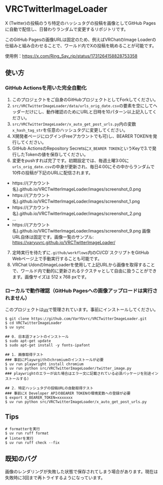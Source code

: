 # VRCTwitterImageLoader

X (Twitter)の投稿のうち特定のハッシュタグの投稿を画像としてGitHub Pagesに自動で配信し、日替わりランダムで変更するリポジトリです。

このGitHub Pagesの画像URLは固定のため、例えばVRChatのImage Loaderの仕組みと組み合わせることで、ワールド内でXの投稿を眺めることが可能です。

使用例：https://x.com/Ring_Say_rip/status/1731264158828753358

## 使い方

### GitHub Actionsを用いた完全自動化
1. このプロジェクトをご自身のGitHubプロジェクトとしてForkしてください。
2. `src/VRCTwitterImageLoader/data/urls_orig_date.csv`の要素を空にしてヘッダーだけにし、動作確認のためにURLと日時を10パターン以上記入してください。
3. `src/VRCTwitterImageLoader/x_auto_get_post_urls.py`内の変数`x_hash_tag_str`を任意のハッシュタグに変更してください。
4. X開発者ページにログイン(Freeアカウントでも可)し、BEARER TOKENを発行してください。
5. GitHub ActionsのRepository Secretsに`X_BEARER TOKEN`というKeyで3.で発行したTokenの値を保存してください。
6. 変更をpushすれば完了です。初期設定では、毎週土曜3:00に`urls_orig_date.csv`の中身が更新され、毎日4:00にその中からランダムで10件の投稿が下記のURLに配信されます。
- https://{アカウント名}.github.io/VRCTwitterImageLoader/images/screenshot_0.png
- https://{アカウント名}.github.io/VRCTwitterImageLoader/images/screenshot_1.png
- https://{アカウント名}.github.io/VRCTwitterImageLoader/images/screenshot_2.png
- ...
- https://{アカウント名}.github.io/VRCTwitterImageLoader/images/screenshot_9.png
画像URL自体は固定です。画像一覧のサンプル: https://varyuvrc.github.io/VRCTwitterImageLoader/
7. 定時実行を待たずに`.github/workflows`内のCI/CD`スクリプトをGitHub Webページ上で手動実行することも可能です。
8. VRChat UdonのImageLoaderを使用して上記URLから画像を取得することで、ワールド内で動的に更新されるテクスチャとして自由に扱うことができます。画像サイズは 512 x 768 pxです。

### ローカルで動作確認（GitHub Pagesへの画像アップロードは実行されません）
このプロジェクトは[uv](https://docs.astral.sh/uv/)で管理されています。事前にインストールしてください。

```shell
$ git clone https://github.com/VarYUvrc/VRCTwitterImageLoader.git
$ cd VRCTwitterImageLoader
$ uv sync

## 0. 日本語フォントのインストール
$ sudo apt-get update
$ sudo apt-get install -y fonts-ipafont

## 1. 画像取得テスト
### 事前にPlaywrgithのchromiumのインストールが必要
$ uv run playwright install chromium
$ uv run python src/VRCTwitterImageLoader/twitter_image.py
### playwrightのエラーが出た場合はエラー文に記載されている必須パッケージを別途インストールする)

## 2. 特定ハッシュタグの投稿URLの自動取得テスト
### 事前にX Developer APIのBEARER TOKENの環境変数への登録が必要
$ export X_BEARER_TOKEN=xxxxxxx
$ uv run python src/VRCTwitterImageLoader/x_auto_get_post_urls.py
```

## Tips
```shell
# formatterを実行
$ uv run ruff format
# linterを実行
$ uv run ruff check --fix
```

## 既知のバグ
画像のレンダリングが失敗した状態で保存されてしまう場合があります。現在は失敗時に3回まで再トライするようになっています。
